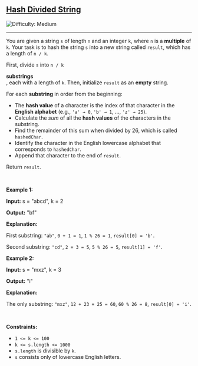 <h2><a href="https://leetcode.com/problems/hash-divided-string/description/">Hash Divided String</a></h2> <img src='https://img.shields.io/badge/Difficulty-Medium-orange' alt='Difficulty: Medium' /><hr>

<div class="elfjS" data-track-load="description_content"><p>You are given a string <code>s</code> of length <code>n</code> and an integer <code>k</code>, where <code>n</code> is a <strong>multiple</strong> of <code>k</code>. Your task is to hash the string <code>s</code> into a new string called <code>result</code>, which has a length of <code>n / k</code>.</p>

<p>First, divide <code>s</code> into <code>n / k</code> <strong><span data-keyword="substring-nonempty" class=" cursor-pointer relative text-dark-blue-s text-sm"><div class="popover-wrapper inline-block" data-headlessui-state=""><div><div aria-expanded="false" data-headlessui-state="" id="headlessui-popover-button-:rk:"><div>substrings</div></div><div style="position: fixed; z-index: 40; inset: 0px auto auto 0px; transform: translate(224px, 261px);"></div></div></div></span></strong>, each with a length of <code>k</code>. Then, initialize <code>result</code> as an <strong>empty</strong> string.</p>

<p>For each <strong>substring</strong> in order from the beginning:</p>

<ul>
	<li>The <strong>hash value</strong> of a character is the index of that character in the <strong>English alphabet</strong> (e.g., <code>'a' → 0</code>, <code>'b' → 1</code>, ..., <code>'z' → 25</code>).</li>
	<li>Calculate the <em>sum</em> of all the <strong>hash values</strong> of the characters in the substring.</li>
	<li>Find the remainder of this sum when divided by 26, which is called <code>hashedChar</code>.</li>
	<li>Identify the character in the English lowercase alphabet that corresponds to <code>hashedChar</code>.</li>
	<li>Append that character to the end of <code>result</code>.</li>
</ul>

<p>Return <code>result</code>.</p>

<p>&nbsp;</p>
<p><strong class="example">Example 1:</strong></p>

<div class="example-block">
<p><strong>Input:</strong> <span class="example-io">s = "abcd", k = 2</span></p>

<p><strong>Output:</strong> <span class="example-io">"bf"</span></p>

<p><strong>Explanation:</strong></p>

<p>First substring: <code>"ab"</code>, <code>0 + 1 = 1</code>, <code>1 % 26 = 1</code>, <code>result[0] = 'b'</code>.</p>

<p>Second substring: <code>"cd"</code>, <code>2 + 3 = 5</code>, <code>5 % 26 = 5</code>, <code>result[1] = 'f'</code>.</p>
</div>

<p><strong class="example">Example 2:</strong></p>

<div class="example-block">
<p><strong>Input:</strong> <span class="example-io">s = "mxz", k = 3</span></p>

<p><strong>Output:</strong> <span class="example-io">"i"</span></p>

<p><strong>Explanation:</strong></p>

<p>The only substring: <code>"mxz"</code>, <code>12 + 23 + 25 = 60</code>, <code>60 % 26 = 8</code>, <code>result[0] = 'i'</code>.</p>
</div>

<p>&nbsp;</p>
<p><strong>Constraints:</strong></p>

<ul>
	<li><code>1 &lt;= k &lt;= 100</code></li>
	<li><code>k &lt;= s.length &lt;= 1000</code></li>
	<li><code>s.length</code> is divisible by <code>k</code>.</li>
	<li><code>s</code> consists only of lowercase English letters.</li>
</ul>
</div>
